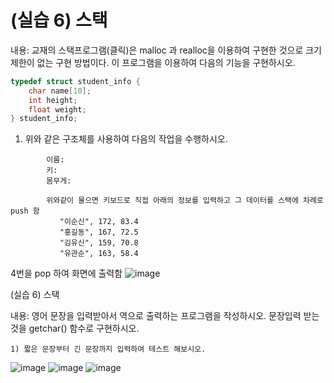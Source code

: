 # (실습 6) 스택

내용: 교재의 스택프로그램(클릭)은 malloc 과 realloc을 이용하여 구현한 것으로 크기 제한이 없는 구현 방법이다.
       이 프로그램을 이용하여 다음의 기능을 구현하시오.

```c
typedef struct student_info {
    char name[10];
    int height;
    float weight;
} student_info;    
```
1) 위와 같은 구조체를 사용하여 다음의 작업을 수행하시오.

```
        이름: 
        키:
        몸무게: 

        위와같이 물으면 키보드로 직접 아래의 정보를 입력하고 그 데이터를 스택에 차례로 push 함       
           "이순신", 172, 83.4
           "홍길동", 167, 72.5
           "김유신", 159, 70.8
           "유관순", 163, 58.4
```

4번을 pop 하여 화면에 출력함 
![image](https://github.com/qlkdkd/DataStruct/assets/71871927/6ac6a401-f086-4654-9faf-cd6a80fd04e8)

(실습 6) 스택

내용: 영어 문장을 입력받아서 역으로 출력하는 프로그램을 작성하시오.
       문장입력 받는 것을 getchar() 함수로 구현하시오.

    1) 짧은 문장부터 긴 문장까지 입력하여 테스트 해보시오.
![image](https://github.com/qlkdkd/DataStruct/assets/71871927/fae7b928-ab0e-4e89-94b2-964d24d65328)
![image](https://github.com/qlkdkd/DataStruct/assets/71871927/5d19b161-15da-449d-aeb9-d374c394c0a1)
![image](https://github.com/qlkdkd/DataStruct/assets/71871927/9afbfc51-91f2-41e1-aea5-6f36e103d299)

